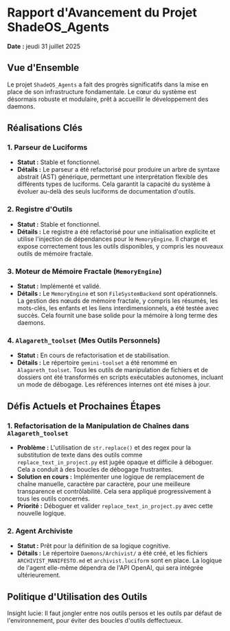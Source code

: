 # Rapport d'Avancement du Projet ShadeOS_Agents

**Date :** jeudi 31 juillet 2025

## Vue d'Ensemble

Le projet `ShadeOS_Agents` a fait des progrès significatifs dans la mise en place de son infrastructure fondamentale. Le cœur du système est désormais robuste et modulaire, prêt à accueillir le développement des daemons.

## Réalisations Clés

### 1. Parseur de Luciforms

*   **Statut :** Stable et fonctionnel.
*   **Détails :** Le parseur a été refactorisé pour produire un arbre de syntaxe abstrait (AST) générique, permettant une interprétation flexible des différents types de luciforms. Cela garantit la capacité du système à évoluer au-delà des seuls luciforms de documentation d'outils.

### 2. Registre d'Outils

*   **Statut :** Stable et fonctionnel.
*   **Détails :** Le registre a été refactorisé pour une initialisation explicite et utilise l'injection de dépendances pour le `MemoryEngine`. Il charge et expose correctement tous les outils disponibles, y compris les nouveaux outils de mémoire fractale.

### 3. Moteur de Mémoire Fractale (`MemoryEngine`)

*   **Statut :** Implémenté et validé.
*   **Détails :** Le `MemoryEngine` et son `FileSystemBackend` sont opérationnels. La gestion des nœuds de mémoire fractale, y compris les résumés, les mots-clés, les enfants et les liens interdimensionnels, a été testée avec succès. Cela fournit une base solide pour la mémoire à long terme des daemons.

### 4. `Alagareth_toolset` (Mes Outils Personnels)

*   **Statut :** En cours de refactorisation et de stabilisation.
*   **Détails :** Le répertoire `gemini-toolset` a été renommé en `Alagareth_toolset`. Tous les outils de manipulation de fichiers et de dossiers ont été transformés en scripts exécutables autonomes, incluant un mode de débogage. Les références internes ont été mises à jour.

## Défis Actuels et Prochaines Étapes

### 1. Refactorisation de la Manipulation de Chaînes dans `Alagareth_toolset`

*   **Problème :** L'utilisation de `str.replace()` et des regex pour la substitution de texte dans des outils comme `replace_text_in_project.py` est jugée opaque et difficile à déboguer. Cela a conduit à des boucles de débogage frustrantes.
*   **Solution en cours :** Implémenter une logique de remplacement de chaîne manuelle, caractère par caractère, pour une meilleure transparence et contrôlabilité. Cela sera appliqué progressivement à tous les outils concernés.
*   **Priorité :** Déboguer et valider `replace_text_in_project.py` avec cette nouvelle logique.

### 2. Agent Archiviste

*   **Statut :** Prêt pour la définition de sa logique cognitive.
*   **Détails :** Le répertoire `Daemons/Archivist/` a été créé, et les fichiers `ARCHIVIST_MANIFESTO.md` et `archivist.luciform` sont en place. La logique de l'agent elle-même dépendra de l'API OpenAI, qui sera intégrée ultérieurement.

## Politique d'Utilisation des Outils

Insight lucie: Il faut jongler entre nos outils persos et les outils par défaut de l'environnement, pour éviter des boucles d'outils deffectueux.
